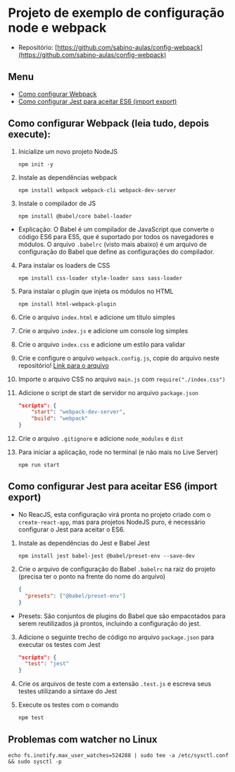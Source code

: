 # Projeto de exemplo de configuração node e webpack

- Repositório: [https://github.com/sabino-aulas/config-webpack](https://github.com/sabino-aulas/config-webpack)


## Menu

- [Como configurar Webpack](#como-configurar-webpack-leia-tudo-depois-execute)
- [Como configurar Jest para aceitar ES6 (import export)](#como-configurar-jest-para-aceitar-es6-import-export)

## Como configurar Webpack (leia tudo, depois execute):

1. Inicialize um novo projeto NodeJS
    ```
    npm init -y
    ```

2. Instale as dependências webpack
    ```
    npm install webpack webpack-cli webpack-dev-server
    ```

3. Instale o compilador de JS
    ```
    npm install @babel/core babel-loader
    ```
- Explicação: O Babel é um compilador de JavaScript que converte o código ES6 para ES5, que é suportado por todos os navegadores e módulos. O arquivo `.babelrc` (visto mais abaixo) é um arquivo de configuração do Babel que define as configurações do compilador.

4. Para instalar os loaders de CSS
    ```
    npm install css-loader style-loader sass sass-loader
    ```

5. Para instalar o plugin que injeta os módulos no HTML
    ```
    npm install html-webpack-plugin
    ```

6. Crie o arquivo `index.html` e adicione um título simples

7. Crie o arquivo `index.js` e adicione um console log simples

8. Crie o arquivo `index.css` e adicione um estilo para validar

9. Crie e configure o arquivo `webpack.config.js`, copie do arquivo neste repositório! [Link para o arquivo](https://github.com/sabino-aulas/config-webpack/blob/master/webpack.config.js)

10. Importe o arquivo CSS no arquivo `main.js` com `require("./index.css")`

11. Adicione o script de start de servidor no arquivo `package.json`
    ```json
    "scripts": {
        "start": "webpack-dev-server",
        "build": "webpack"
    }
    ```

13. Crie o arquivo `.gitignore` e adicione `node_modules` e `dist`

14. Para iniciar a aplicação, rode no terminal (e não mais no Live Server)
     ```
     npm run start
     ```

## Como configurar Jest para aceitar ES6 (import export)
- No ReacJS, esta configuração virá pronta no projeto criado com o `create-react-app`, mas para projetos NodeJS puro, é necessário configurar o Jest para aceitar o ES6.

1. Instale as dependências do Jest e Babel Jest
    ```
    npm install jest babel-jest @babel/preset-env --save-dev
    ```

2. Crie o arquivo de configuração do Babel `.babelrc` na raiz do projeto (precisa ter o ponto na frente do nome do arquivo)
    ```json
    {
      "presets": ["@babel/preset-env"]
    }
    ```
- Presets: São conjuntos de plugins do Babel que são empacotados para serem reutilizados já prontos, incluindo a configuração do jest.

3. Adicione o seguinte trecho de código no arquivo `package.json` para executar os testes com Jest
    ```json
    "scripts": {
      "test": "jest"
    }
    ```
4. Crie os arquivos de teste com a extensão `.test.js` e escreva seus testes utilizando a sintaxe do Jest

5. Execute os testes com o comando
    ```
    npm test
    ```

## Problemas com watcher no Linux
```echo fs.inotify.max_user_watches=524288 | sudo tee -a /etc/sysctl.conf && sudo sysctl -p```

